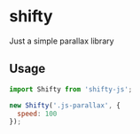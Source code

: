 # shifty
Just a simple parallax library

## Usage

```js
import Shifty from 'shifty-js';

new Shifty('.js-parallax', {
  speed: 100
});
